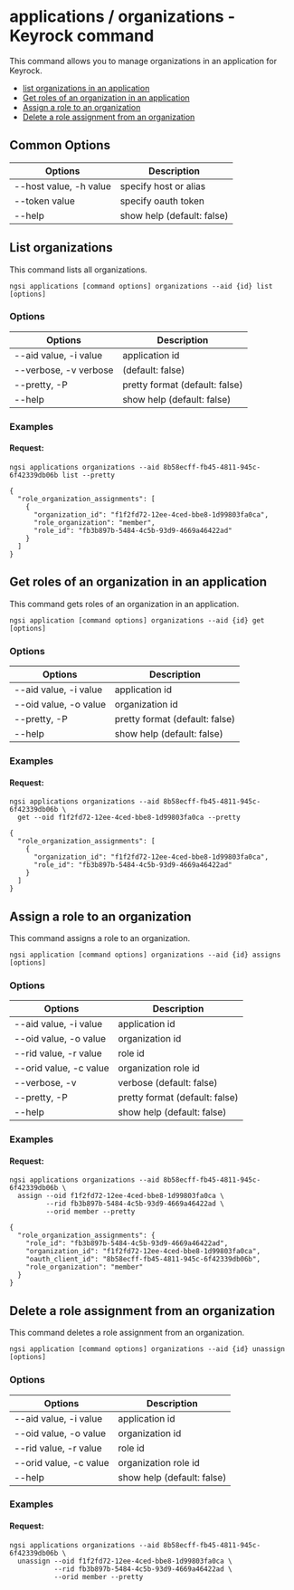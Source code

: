 # applications / organizations - Keyrock command

This command allows you to manage organizations in an application for Keyrock.

-   [list organizations in an application](#list-organizations-in-an-application)
-   [Get roles of an organization in an application](#get-roles-of-an-organization-in-an-application)
-   [Assign a role to an organization](#assign-a-role-to-an-organization)
-   [Delete a role assignment from an organization](#delete-a-role-assignment-from-an-organization)

## Common Options

| Options                   | Description                |
| ------------------------- | -------------------------- |
| --host value, -h value    | specify host or alias      |
| --token value             | specify oauth token        |
| --help                    | show help (default: false) |

<a name="list-organizations-in-an-application"></a>

## List organizations

This command lists all organizations.

```console
ngsi applications [command options] organizations --aid {id} list [options]
```

### Options

| Options                | Description                    |
| ---------------------- | ------------------------------ |
| --aid value, -i value  | application id                 |
| --verbose, -v  verbose | (default: false)               |
| --pretty, -P           | pretty format (default: false) |
| --help                 | show help (default: false)     |

### Examples

#### Request:

```console
ngsi applications organizations --aid 8b58ecff-fb45-4811-945c-6f42339db06b list --pretty
```

```console
{
  "role_organization_assignments": [
    {
      "organization_id": "f1f2fd72-12ee-4ced-bbe8-1d99803fa0ca",
      "role_organization": "member",
      "role_id": "fb3b897b-5484-4c5b-93d9-4669a46422ad"
    }
  ]
}
```

<a name="get-roles-of-an-organization-in-an-application"></a>

## Get roles of an organization in an application

This command gets roles of an organization in an application.

```console
ngsi application [command options] organizations --aid {id} get [options]
```

### Options

| Options               | Description                    |
| --------------------- | ------------------------------ |
| --aid value, -i value | application id                 |
| --oid value, -o value | organization id                |
| --pretty, -P          | pretty format (default: false) |
| --help                | show help (default: false)     |

### Examples

#### Request:

```console
ngsi applications organizations --aid 8b58ecff-fb45-4811-945c-6f42339db06b \
  get --oid f1f2fd72-12ee-4ced-bbe8-1d99803fa0ca --pretty
```

```console
{
  "role_organization_assignments": [
    {
      "organization_id": "f1f2fd72-12ee-4ced-bbe8-1d99803fa0ca",
      "role_id": "fb3b897b-5484-4c5b-93d9-4669a46422ad"
    }
  ]
}
```

<a name="assign-a-role-to-an-organization"></a>

## Assign a role to an organization

This command assigns a role to an organization.

```console
ngsi application [command options] organizations --aid {id} assigns [options]
```

### Options

| Options                | Description                    |
| ---------------------- | ------------------------------ |
| --aid value, -i value  | application id                 |
| --oid value, -o value  | organization id                |
| --rid value, -r value  | role id                        |
| --orid value, -c value | organization role id           |
| --verbose, -v          | verbose (default: false)       |
| --pretty, -P           | pretty format (default: false) |
| --help                 | show help (default: false)     |

### Examples

#### Request:

```console
ngsi applications organizations --aid 8b58ecff-fb45-4811-945c-6f42339db06b \
  assign --oid f1f2fd72-12ee-4ced-bbe8-1d99803fa0ca \
         --rid fb3b897b-5484-4c5b-93d9-4669a46422ad \
         --orid member --pretty
```

```console
{
  "role_organization_assignments": {
    "role_id": "fb3b897b-5484-4c5b-93d9-4669a46422ad",
    "organization_id": "f1f2fd72-12ee-4ced-bbe8-1d99803fa0ca",
    "oauth_client_id": "8b58ecff-fb45-4811-945c-6f42339db06b",
    "role_organization": "member"
  }
}
```

<a name="delete-a-role-assignment-from-an-organization"></a>

## Delete a role assignment from an organization

This command deletes a role assignment from an organization.

```console
ngsi application [command options] organizations --aid {id} unassign [options]
```

### Options

| Options                | Description                    |
| ---------------------- | ------------------------------ |
| --aid value, -i value  | application id                 |
| --oid value, -o value  | organization id                |
| --rid value, -r value  | role id                        |
| --orid value, -c value | organization role id           |
| --help                 | show help (default: false)     |

### Examples

#### Request:

```console
ngsi applications organizations --aid 8b58ecff-fb45-4811-945c-6f42339db06b \
  unassign --oid f1f2fd72-12ee-4ced-bbe8-1d99803fa0ca \
           --rid fb3b897b-5484-4c5b-93d9-4669a46422ad \
           --orid member --pretty
```

